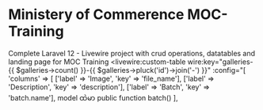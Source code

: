 # Ministery of Commerence MOC-Training
Complete Laravel 12 - Livewire project with crud operations, datatables and landing page for MOC Training
 <livewire:custom-table wire:key="galleries-{{ $galleries->count() }}-{{ $galleries->pluck('id')->join('-') }}"
        :config="[
            'columns' => [
                ['label' => 'Image', 'key' => 'file_name'],
                ['label' => 'Description', 'key' => 'description'],
                ['label' => 'Batch', 'key' => 'batch.name'], model ထဲမာ public function batch()
            ],
          